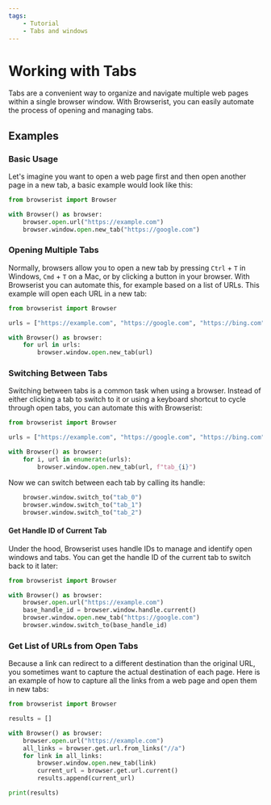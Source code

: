 ```yaml
---
tags:
    - Tutorial
    - Tabs and windows
---
```


# Working with Tabs
Tabs are a convenient way to organize and navigate multiple web pages within a single browser window. With Browserist, you can easily automate the process of opening and managing tabs.

## Examples
### Basic Usage
Let's imagine you want to open a web page first and then open another page in a new tab, a basic example would look like this:

```python linenums="1"
from browserist import Browser

with Browser() as browser:
    browser.open.url("https://example.com")
    browser.window.open.new_tab("https://google.com")
```

### Opening Multiple Tabs
Normally, browsers allow you to open a new tab by pressing `Ctrl` + `T` in Windows, `Cmd` + `T` on a Mac, or by clicking a button in your browser. With Browserist you can automate this, for example based on a list of URLs. This example will open each URL in a new tab:

```python linenums="1"
from browserist import Browser

urls = ["https://example.com", "https://google.com", "https://bing.com"]

with Browser() as browser:
    for url in urls:
        browser.window.open.new_tab(url)
```

### Switching Between Tabs
Switching between tabs is a common task when using a browser. Instead of either clicking a tab to switch to it or using a keyboard shortcut to cycle through open tabs, you can automate this with Browserist:

```python linenums="1"
from browserist import Browser

urls = ["https://example.com", "https://google.com", "https://bing.com"]

with Browser() as browser:
    for i, url in enumerate(urls):
        browser.window.open.new_tab(url, f"tab_{i}")
```

Now we can switch between each tab by calling its handle:

```python linenums="8"
    browser.window.switch_to("tab_0")
    browser.window.switch_to("tab_1")
    browser.window.switch_to("tab_2")
```

#### Get Handle ID of Current Tab
Under the hood, Browserist uses handle IDs to manage and identify open windows and tabs. You can get the handle ID of the current tab to switch back to it later:

```python linenums="1"
from browserist import Browser

with Browser() as browser:
    browser.open.url("https://example.com")
    base_handle_id = browser.window.handle.current()
    browser.window.open.new_tab("https://google.com")
    browser.window.switch_to(base_handle_id)
```

### Get List of URLs from Open Tabs
Because a link can redirect to a different destination than the original URL, you sometimes want to capture the actual destination of each page. Here is an example of how to capture all the links from a web page and open them in new tabs:

```python linenums="1"
from browserist import Browser

results = []

with Browser() as browser:
    browser.open.url("https://example.com")
    all_links = browser.get.url.from_links("//a")
    for link in all_links:
        browser.window.open.new_tab(link)
        current_url = browser.get.url.current()
        results.append(current_url)

print(results)
```

